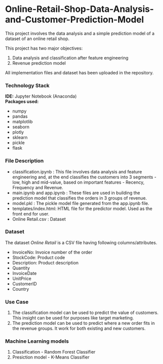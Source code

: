 # Online-Retail-Shop-Data-Analysis-and-Customer-Prediction-Model
This project involves the data analysis and a simple prediction model of a dataset of an online retail shop.

This project has two major objectives:
1. Data analysis and classification after feature engineering
2. Revenue prediction model

All implementation files and dataset has been uploaded in the repository.

### Technology Stack
**IDE:** Jupyter Notebook (Anaconda)\
**Packages used:**
- numpy
- pandas
- matplotlib
- seaborn
- plotly
- sklearn
- pickle
- flask

### File Description
- classification.ipynb : This file involves data analysis and feature engineering and, at the end classifies the customers into 3 segments - low, high and mid-value, based on important features - Recency, Frequency and Revenue.
- main.ipynb and app.ipynb : These files are used in building the prediction model that classifies the orders in 3 groups of revenue.
- model.pkl : The pickle model file generated from the app.ipynb file.
- templates/index.html: HTML file for the predictor model. Used as the front end for user.
- Online Retail.csv : Dataset

### Dataset
The dataset *Online Retail* is a CSV file having following columns/attributes.
- InvoiceNo: Invoice number of the order
- StockCode: Product code
- Description: Product description
- Quantity
- InvoiceDate
- UnitPrice
- CustomerID
- Country

### Use Case
1. The classification model can be used to predict the value of customers. This insight can be used for purposes like target marketing.
2. The prediction model can be used to predict where a new order fits in the revenue groups. It work for both existing and new customers.

### Machine Learning models
1. Classification - Random Forest Classifier
2. Presiction model - K-Means Classifier
